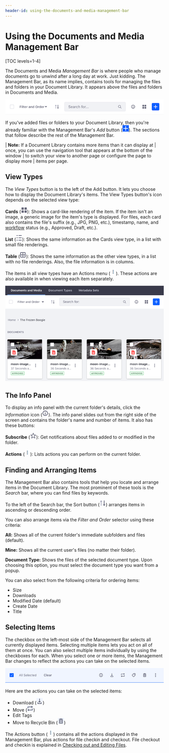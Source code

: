 ```yaml
---
header-id: using-the-documents-and-media-management-bar
---
```


# Using the Documents and Media Management Bar

[TOC levels=1-4]

The Documents and Media *Management Bar* is where people who manage documents 
go to unwind after a long day at work. Just kidding. The Management Bar, as its 
name implies, contains tools for managing the files and folders in your 
Document Library. It appears above the files and folders in Documents and Media. 

![Figure 1: The Management Bar is a great place to hang out if you're managing documents.](../../../../images/dm-management-bar.png)

If you've added files or folders to your Document Library, then you're already 
familiar with the Management Bar's *Add* button 
(![Add](../../../../images/icon-add.png)). The sections that follow describe the 
rest of the Management Bar. 

| **Note:** If a Document Library contains more items than it can display at 
| once, you can use the navigation tool that appears at the bottom of the window 
| to switch your view to another page or configure the page to display more 
| items per page. 

## View Types

The *View Types* button is to the left of the Add button. It lets you choose how 
to display the Document Library's items. The View Types button's icon depends on 
the selected view type: 

**Cards** (![Cards](../../../../images/icon-view-type-cards.png)): Shows a 
card-like rendering of the item. If the item isn't an image, a generic image for 
the item's type is displayed. For files, each card also contains the file's 
suffix (e.g., JPG, PNG, etc.), timestamp, name, and 
[workflow](/docs/7-2/user/-/knowledge_base/u/workflow) 
status (e.g., Approved, Draft, etc.). 

**List** (![List](../../../../images/icon-view-type-list.png)): Shows the same 
information as the Cards view type, in a list with small file renderings. 

**Table** (![Table](../../../../images/icon-view-type-table.png)): Shows the 
same information as the other view types, in a list with no file renderings. 
Also, the file information is in columns. 

The items in all view types have an Actions menu 
(![Actions](../../../../images/icon-actions.png)). These actions are also
available in when viewing each item separately. 

![Figure 2: The Cards View type shows items in large card-like renderings.](../../../../images/dm-images-in-admin.png)

## The Info Panel

To display an info panel with the current folder's details, click the 
*Information* icon
(![**i**](../../../../images/icon-information-dm.png)). The info panel slides 
out from the right side of the screen and contains the folder's name and number 
of items. It also has these buttons: 

**Subscribe** (![Subscribe](../../../../images/icon-star.png)): Get 
notifications about files added to or modified in the folder. 

**Actions** (![Actions](../../../../images/icon-actions.png)): Lists actions you 
can perform on the current folder. 

## Finding and Arranging Items

The Management Bar also contains tools that help you locate and arrange items in 
the Document Library. The most prominent of these tools is the *Search* bar, 
where you can find files by keywords. 

To the left of the Search bar, the Sort button 
(![Sort](../../../../images/icon-sort.png)) arranges items in ascending 
or descending order. 

You can also arrange items via the *Filter and Order* selector using these
criteria: 

**All:** Shows all of the current folder's immediate subfolders and files 
(default).

**Mine:** Shows all the current user's files (no matter their folder).

**Document Type:** Shows the files of the selected document type. Upon choosing 
this option, you must select the document type you want from a popup. 

You can also select from the following criteria for ordering items: 

-   Size
-   Downloads
-   Modified Date (default)
-   Create Date
-   Title

## Selecting Items

The checkbox on the left-most side of the Management Bar selects all currently 
displayed items. Selecting multiple items lets you act on all of them at once. 
You can also select multiple items individually by using the checkboxes for 
each. When you select one or more items, the Management Bar changes to reflect 
the actions you can take on the selected items. 

![Figure 3: With items selected, the Management Bar changes.](../../../../images/dm-management-bar-actions.png)

Here are the actions you can take on the selected items:

-   Download (![Download](../../../../images/icon-download.png))
-   Move (![Move](../../../../images/icon-move.png))
-   Edit Tags
-   Move to Recycle Bin (![Delete](../../../../images/icon-trash.png))

The Actions button 
(![Actions](../../../../images/icon-actions.png)) 
contains all the actions displayed in the Management Bar, plus actions for file 
checkin and checkout. File checkout and checkin is explained in 
[Checking out and Editing Files](/docs/7-2/user/-/knowledge_base/u/checking-out-and-editing-files). 
